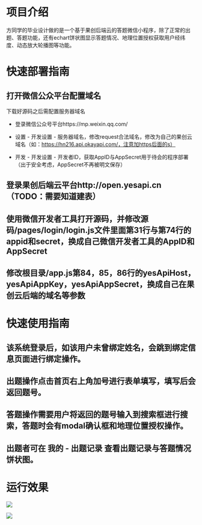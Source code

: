 # 项目介绍
方同学的毕业设计做的是一个基于果创后端云的答题微信小程序，除了正常的出题、答题功能，还有echart饼状图显示答题情况、地理位置授权获取用户经纬度、动态放大轮播图等功能。

# 快速部署指南

## 打开微信公众平台配置域名
下载好源码之后需配置服务器域名

+ 登录微信公众号平台https://mp.weixin.qq.com/

+ 设置 - 开发设置 - 服务器域名，修改request合法域名，修改为自己的果创云域名（如：https://hn216.api.okayapi.com/，注意加https后面的s）

+ 开发 - 开发设置 - 开发者ID，获取AppID与AppSecret用于待会的程序部署（出于安全考虑，AppSecret不再被明文保存）


## 登录果创后端云平台http://open.yesapi.cn（TODO：需要知道建表）

## 使用微信开发者工具打开源码，并修改源码/pages/login/login.js文件里面第31行与第74行的appid和secret，换成自己微信开发者工具的AppID和AppSecret
## 修改根目录/app.js第84，85，86行的yesApiHost，yesApiAppKey，yesApiAppSecret，换成自己在果创云后端的域名等参数

# 快速使用指南

## 该系统登录后，如该用户未曾绑定姓名，会跳到绑定信息页面进行绑定操作。
## 出题操作点击首页右上角加号进行表单填写，填写后会返回题号。
## 答题操作需要用户将返回的题号输入到搜索框进行搜索，答题时会有modal确认框和地理位置授权操作。
## 出题者可在 我的 - 出题记录 查看出题记录与答题情况饼状图。

# 运行效果

![](http://cdn7.okayapi.com/yesyesapi_20200530163951_7656031bf98443c5fc7e9b1406d1ca8f.jpg)  

![](http://cdn7.okayapi.com/yesyesapi_20200530164042_63170d7079a8b9ff77c900dd3b2fa4a7.jpeg)  

